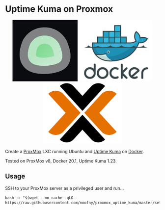 # Uptime Kuma on Proxmox

<p align="center">
    <img height="200" alt="Uptime Kuma Logo" src="img/logo_uptime_kuma.png">
    <img height="200" alt="Docker Logo" src="img/logo_docker.png">
    <img height="200" alt="ProxMox Logo" src="img/logo_proxmox.png">
</p>

Create a [ProxMox](https://www.proxmox.com/en/) LXC running Ubuntu and [Uptime Kuma](https://uptime.kuma.pet/) on [Docker](https://www.docker.com/).

Tested on ProxMox v8, Docker 20.1, Uptime Kuma 1.23.

## Usage

SSH to your ProxMox server as a privileged user and run...

```shell
bash -c "$(wget --no-cache -qLO - https://raw.githubusercontent.com/noofny/proxmox_uptime_kuma/master/setup.sh)"
```
